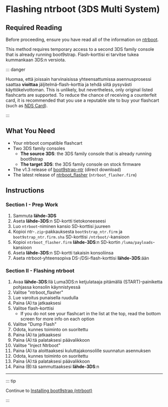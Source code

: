 # Flashing ntrboot (3DS Multi System)

## Required Reading

Before proceeding, ensure you have read all of the information on [ntrboot](ntrboot).

This method requires temporary access to a second 3DS family console that is already running boot9strap. Flash-korttisi ei tarvitse tukea kummankaan 3DS:n versiota.

::: danger

Huomaa, että joissain harvinaisissa yhteensattumissa asennusprosessi saattaa **vioittaa** jäljitelmä-flash-korttia ja tehdä siitä pysyvästi käyttökelvottoman. This is unlikely, but nevertheless, only original listed flashcarts are supported. To reduce the chance of receiving a counterfeit card, it is recommended that you use a reputable site to buy your flashcart (such as [NDS Card](https://www.nds-card.com/)).

:::

## What You Need

- Your ntrboot compatible flashcart
- Two 3DS family consoles
    - **The source 3DS**: the 3DS family console that is already running boot9strap
    - **The target 3DS**: the 3DS family console on stock firmware
- The v1.3 release of [boot9strap-ntr](https://github.com/SciresM/boot9strap/releases/download/1.3/boot9strap-1.3-ntr.zip) (direct download)
- The latest release of [ntrboot_flasher](https://github.com/ntrteam/ntrboot_flasher/releases/latest) (`ntrboot_flasher.firm`)

## Instructions

### Section I - Prep Work

1. Sammuta **lähde-3DS**
2. Aseta **lähde-3DS**:n SD-kortti tietokoneeseesi
3. Luo `ntrboot`-niminen kansio SD-korttisi juureen
4. Kopioi ntr-`.zip`-pakkauksesta `boot9strap_ntr.firm` ja `boot9strap_ntr.firm.sha` SD-korttisi `/ntrboot/`-kansioon
5. Kopioi `ntrboot_flasher.firm` **lähde-3DS**:n SD-kortin `/luma/payloads`-kansioon
6. Aseta **lähde-3DS**:n SD-kortti takaisin konsoliinsa
7. Aseta ntrboot-yhteensopiva DS-/DSi-flash-korttisi **lähde-3DS**:ään

### Section II - Flashing ntrboot

1. Avaa **lähde-3DS**:llä Luma3DS:n ketjulataaja pitämällä (START)-painiketta pohjassa konsolin käynnistyessä
2. Valitse "ntrboot_flasher"
3. Lue varoitus punaisella ruudulla
4. Paina (A):ta jatkaaksesi
5. Valitse flash-korttisi
    - If you do not see your flashcart in the list at the top, read the bottom screen for more info on each option
6. Valitse "Dump Flash"
7. Odota, kunnes toiminto on suoritettu
8. Paina (A):ta jatkaaksesi
9. Paina (A):tä palataksesi päävalikkoon
10. Valitse "Inject Ntrboot"
11. Paina (A):ta aloittaaksesi kuluttajakonsolille suunnatun asennuksen
12. Odota, kunnes toiminto on suoritettu
13. Paina (A):tä palataksesi päävalikkoon
14. Paina (B):tä sammuttaaksesi **lähde-3DS**:n

___

::: tip

Continue to [Installing boot9strap (ntrboot)](installing-boot9strap-\(ntrboot\))

:::

